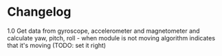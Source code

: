 # Changelog  
1.0 Get data from gyroscope, accelerometer and magnetometer and calculate yaw, pitch, roll - when module is not moving algorithm indicates that it's moving (TODO: set it right)